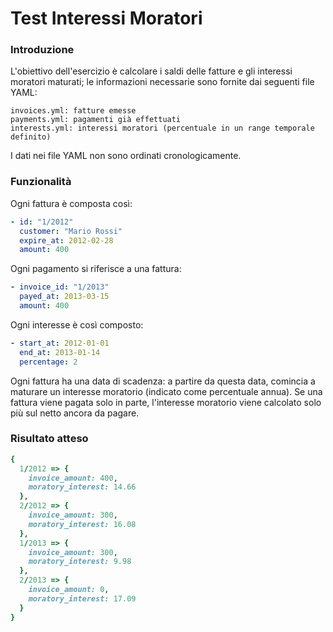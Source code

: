 Test Interessi Moratori
=======================

### Introduzione

L'obiettivo dell'esercizio è calcolare i saldi delle fatture e gli interessi moratori maturati; le informazioni necessarie sono fornite dai seguenti file YAML:

```
invoices.yml: fatture emesse
payments.yml: pagamenti già effettuati
interests.yml: interessi moratori (percentuale in un range temporale definito)
```

I dati nei file YAML non sono ordinati cronologicamente.

### Funzionalità

Ogni fattura è composta così:

```yaml
- id: "1/2012"
  customer: "Mario Rossi"
  expire_at: 2012-02-28
  amount: 400
```

Ogni pagamento si riferisce a una fattura:

```yaml
- invoice_id: "1/2013"
  payed_at: 2013-03-15
  amount: 400
```

Ogni interesse è così composto:

```yaml
- start_at: 2012-01-01
  end_at: 2013-01-14
  percentage: 2
```

Ogni fattura ha una data di scadenza: a partire da questa data, comincia a maturare un interesse moratorio (indicato come percentuale annua). Se una fattura viene pagata solo in parte, l'interesse moratorio viene calcolato solo più sul netto ancora da pagare.

### Risultato atteso

``` ruby
{
  1/2012 => {
    invoice_amount: 400,
    moratory_interest: 14.66
  },
  2/2012 => {
    invoice_amount: 300,
    moratory_interest: 16.08
  },
  1/2013 => {
    invoice_amount: 300,
    moratory_interest: 9.98
  },
  2/2013 => {
    invoice_amount: 0,
    moratory_interest: 17.09
  }
}
```


